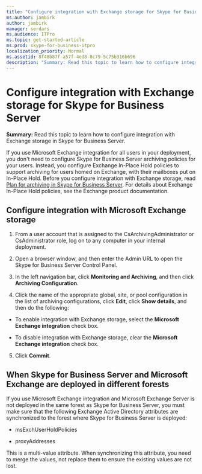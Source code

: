 ```yaml
---
title: "Configure integration with Exchange storage for Skype for Business Server"
ms.author: jambirk
author: jambirk
manager: serdars
ms.audience: ITPro
ms.topic: get-started-article
ms.prod: skype-for-business-itpro
localization_priority: Normal
ms.assetid: 8f48b87f-a57f-4ed8-8c79-5c75b316b696
description: "Summary: Read this topic to learn how to configure integration with Exchange storage in Skype for Business Server."
---
```


# Configure integration with Exchange storage for Skype for Business Server
 
**Summary:** Read this topic to learn how to configure integration with Exchange storage in Skype for Business Server.
  
If you use Microsoft Exchange integration for all users in your deployment, you don't need to configure Skype for Business Server archiving policies for your users. Instead, you configure Exchange In-Place Hold policies to support archiving for users homed on Exchange, with their mailboxes put on In-Place Hold. Before you configure integration with Exchange storage, read [Plan for archiving in Skype for Business Server](../../plan-your-deployment/archiving/archiving.md). For details about Exchange In-Place Hold policies, see the Exchange product documentation. 
  
## Configure integration with Microsoft Exchange storage

1. From a user account that is assigned to the CsArchivingAdministrator or CsAdministrator role, log on to any computer in your internal deployment.
    
2. Open a browser window, and then enter the Admin URL to open the Skype for Business Server Control Panel. 
    
3. In the left navigation bar, click **Monitoring and Archiving**, and then click **Archiving Configuration**.
    
4. Click the name of the appropriate global, site, or pool configuration in the list of archiving configurations, click **Edit**, click **Show details**, and then do the following:
    
  - To enable integration with Exchange storage, select the **Microsoft Exchange integration** check box.
    
  - To disable integration with Exchange storage, clear the **Microsoft Exchange integration** check box.
    
5. Click **Commit**.
    
## When Skype for Business Server and Microsoft Exchange are deployed in different forests

If you use Microsoft Exchange integration and Microsoft Exchange Server is not deployed in the same forest as Skype for Business Server, you must make sure that the following Exchange Active Directory attributes are synchronized to the forest where Skype for Business Server is deployed:
  
- msExchUserHoldPolicies
    
- proxyAddresses
    
This is a multi-value attribute. When synchronizing this attribute, you need to merge the values, not replace them to ensure the existing values are not lost.
  

